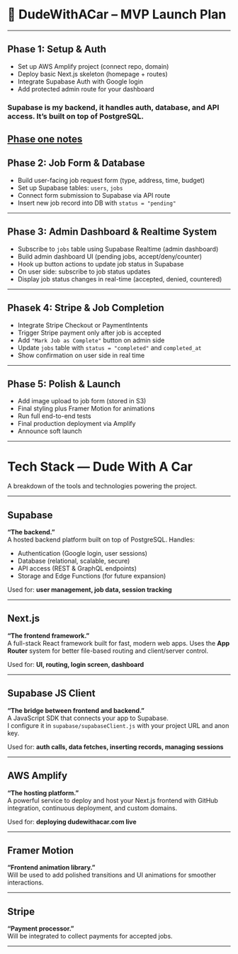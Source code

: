# 🚗 DudeWithACar – MVP Launch Plan 

---

## Phase 1: Setup & Auth

- Set up AWS Amplify project (connect repo, domain)
- Deploy basic Next.js skeleton (homepage + routes)
- Integrate Supabase Auth with Google login
- Add protected admin route for your dashboard
### Supabase is my backend, it handles auth, database, and API access. It’s built on top of PostgreSQL.
[Phase one notes](./notes/week1-notes.md)
---

## Phase 2: Job Form & Database

- Build user-facing job request form (type, address, time, budget)
- Set up Supabase tables: `users`, `jobs`
- Connect form submission to Supabase via API route
- Insert new job record into DB with `status = "pending"`

---

##  Phase 3: Admin Dashboard & Realtime System

- Subscribe to `jobs` table using Supabase Realtime (admin dashboard)
- Build admin dashboard UI (pending jobs, accept/deny/counter)
- Hook up button actions to update job status in Supabase
- On user side: subscribe to job status updates
- Display job status changes in real-time (accepted, denied, countered)

---

##  Phasek 4: Stripe & Job Completion

- Integrate Stripe Checkout or PaymentIntents
- Trigger Stripe payment only after job is accepted
- Add `"Mark Job as Complete"` button on admin side
- Update `jobs` table with `status = "completed"` and `completed_at`
- Show confirmation on user side in real time

---

##  Phase 5: Polish & Launch

- Add image upload to job form (stored in S3)
- Final styling plus Framer Motion for animations
- Run full end-to-end tests
- Final production deployment via Amplify
- Announce soft launch
---



#  Tech Stack — Dude With A Car

A breakdown of the tools and technologies powering the project.

---

##  Supabase
**“The backend.”**  
A hosted backend platform built on top of PostgreSQL. Handles:
-  Authentication (Google login, user sessions)
-  Database (relational, scalable, secure)
-  API access (REST & GraphQL endpoints)
-  Storage and Edge Functions (for future expansion)

Used for: **user management, job data, session tracking**

---

##  Next.js
**“The frontend framework.”**  
A full-stack React framework built for fast, modern web apps. Uses the **App Router** system for better file-based routing and client/server control.

Used for: **UI, routing, login screen, dashboard**

---

##  Supabase JS Client
**“The bridge between frontend and backend.”**  
A JavaScript SDK that connects your app to Supabase.  
I configure it in `supabase/supabaseClient.js` with your project URL and anon key. 

Used for: **auth calls, data fetches, inserting records, managing sessions**

---

##  AWS Amplify
**“The hosting platform.”**  
A powerful service to deploy and host your Next.js frontend with GitHub integration, continuous deployment, and custom domains.

Used for: **deploying dudewithacar.com live**

---

##  Framer Motion 
**“Frontend animation library.”**  
Will be used to add polished transitions and UI animations for smoother interactions.

---

##  Stripe 
**“Payment processor.”**  
Will be integrated to collect payments for accepted jobs.

---
